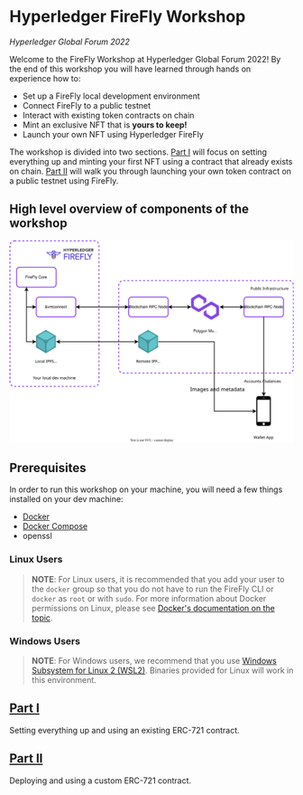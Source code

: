# Hyperledger FireFly Workshop
_Hyperledger Global Forum 2022_

Welcome to the FireFly Workshop at Hyperledger Global Forum 2022! By the end of this workshop you will have learned through hands on experience how to:

- Set up a FireFly local development environment
- Connect FireFly to a public testnet
- Interact with existing token contracts on chain
- Mint an exclusive NFT that is **yours to keep!**
- Launch your own NFT using Hyperledger FireFly

The workshop is divided into two sections. [Part I](./docs/part_i.md) will focus on setting everything up and minting your first NFT using a contract that already exists on chain. [Part II](./docs/part_ii.md) will walk you through launching your own token contract on a public testnet using FireFly.

## High level overview of components of the workshop
![Workshop overview](./docs/images/workshop_overview.svg)

## Prerequisites

In order to run this workshop on your machine, you will need a few things installed on your dev machine:

- [Docker](https://www.docker.com/)
- [Docker Compose](https://docs.docker.com/compose/)
- openssl

### Linux Users
> **NOTE**: For Linux users, it is recommended that you add your user to the `docker` group so that you do not have to run the FireFly CLI or `docker` as `root` or with `sudo`. For more information about Docker permissions on Linux, please see [Docker's documentation on the topic](https://docs.docker.com/engine/install/linux-postinstall/).

### Windows Users
 > **NOTE**: For Windows users, we recommend that you use [Windows Subsystem for Linux 2 (WSL2)](https://docs.microsoft.com/en-us/windows/wsl/). Binaries provided for Linux will work in this environment.

## [Part I](./docs/part_i.md)
Setting everything up and using an existing ERC-721 contract.

## [Part II](./docs/part_ii.md)
Deploying and using a custom ERC-721 contract.